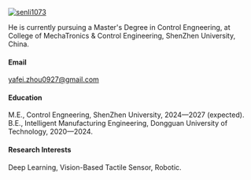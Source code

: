

[![senli1073](https://img.shields.io/badge/ZZZ000ZZZ-github-blue?logo=github)](https://github.com/ZZZ000ZZZ)

He is currently pursuing a Master's Degree in Control Engneering, at College of MechaTronics & Control Engineering, ShenZhen University, China.

#### Email
yafei.zhou0927@gmail.com

#### Education
M.E., Control Engneering, ShenZhen University, 2024—2027 (expected).\
B.E., Intelligent Manufacturing Engineering, Dongguan University of Technology, 2020—2024.

#### Research Interests
Deep Learning, Vision-Based Tactile Sensor, Robotic.

